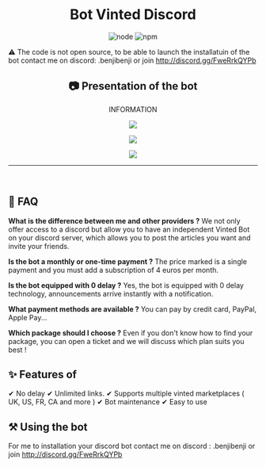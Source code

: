 <h1 align="center">Bot Vinted Discord</h1>

<p align="center">
  <img alt="node" src="https://img.shields.io/node/v/discord.js?style=for-the-badge">
  <img alt="npm" src="https://img.shields.io/npm/v/discord.js?label=Discord.js&style=for-the-badge">
</p>

:warning: The code is not open source, to be able to launch the installatuin of the bot contact me on discord: .benjibenji or join http://discord.gg/FweRrkQYPb

<h2 align="center">📷 Presentation of the bot</h2>
<p align="center">INFORMATION</p>
<p align="center">
  <img align="center" src="https://media.discordapp.net/attachments/817075211165106187/1197675997236056105/1.png?ex=65bc21b1&is=65a9acb1&hm=45479dbb6a58497d0d01ed60408424d2d7bbfb3a1348c94aed06ded057c2c9f3&=&format=webp&quality=lossless&width=1908&height=1194"></img>
</p>
<p align="center">
  <img align="center" src="https://media.discordapp.net/attachments/1197463068196753440/1197674689976344656/1.png?ex=65bc2079&is=65a9ab79&hm=f37eb274cbfedbce11a703cadcf327e55e0e0855ce270e7c3777e66fe2641e5b&=&format=webp&quality=lossless&width=1908&height=1194"></img>
</p>
<p align="center">
 <img src="https://media.discordapp.net/attachments/817075211165106187/1200084231536254976/Capture_decran_2024-01-25_a_15.26.03.png?ex=65c4e489&is=65b26f89&hm=822105ea1c9100f8db64af6d31a9e073dbade98a23d7692621ae90597cc5335c&=&format=webp&quality=lossless&width=1104&height=1194"></img>
 </p>
<hr>


<br>



## :dart: FAQ

**What is the difference between me and other providers ?**
We not only offer access to a discord but allow you to have an independent Vinted Bot on your discord server, which allows you to post the articles you want and invite your friends.

**Is the bot a monthly or one-time payment ?**
The price marked is a single payment and you must add a subscription of 4 euros per month.

**Is the bot equipped with 0 delay ?**
Yes, the bot is equipped with 0 delay technology, announcements arrive instantly with a notification.

**What payment methods are available ?**
You can pay by credit card, PayPal, Apple Pay...

**Which package should I choose ?**
Even if you don't know how to find your package, you can open a ticket and we will discuss which plan suits you best !

## :sparkles: Features of

✔ No delay 
✔ Unlimited links. 
✔ Supports multiple vinted marketplaces ( UK, US, FR, CA and more )
✔ Bot maintenance
✔ Easy to use

## :hammer_and_pick: Using the bot

For me to installation your discord bot contact me on discord : .benjibenji or join http://discord.gg/FweRrkQYPb
